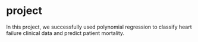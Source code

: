 # project
In this project, we successfully used polynomial  regression to classify heart failure clinical data and  predict patient mortality.
